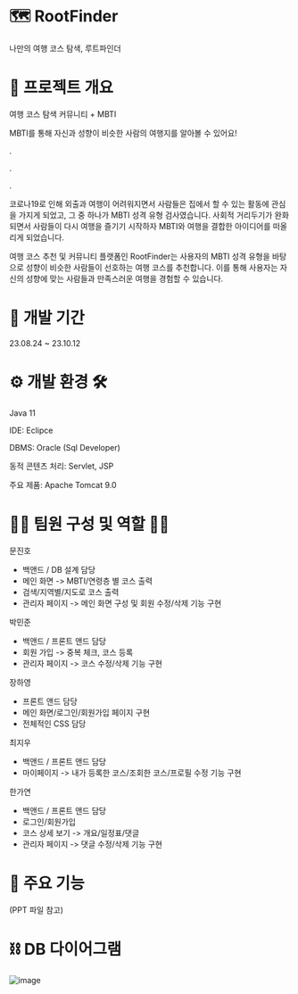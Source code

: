 # 🗺️ RootFinder 
나만의 여행 코스 탐색, 루트파인더

# 📖 프로젝트 개요
여행 코스 탐색 커뮤니티 + MBTI


MBTI를 통해 자신과 성향이 비슷한 사람의 여행지를 알아볼 수 있어요!


.


.


.

코로나19로 인해 외출과 여행이 어려워지면서 사람들은 집에서 할 수 있는 활동에 관심을 가지게 되었고, 그 중 하나가 MBTI 성격 유형 검사였습니다. 
사회적 거리두기가 완화되면서 사람들이 다시 여행을 즐기기 시작하자 MBTI와 여행을 결합한 아이디어를 떠올리게 되었습니다.


여행 코스 추천 및 커뮤니티 플랫폼인 RootFinder는 사용자의 MBTI 성격 유형을 바탕으로
성향이 비슷한 사람들이 선호하는 여행 코스를 추천합니다. 
이를 통해 사용자는 자신의 성향에 맞는 사람들과 만족스러운 여행을 경험할 수 있습니다.


# 📆 개발 기간
23.08.24 ~ 23.10.12

# ⚙️ 개발 환경 🛠️
Java 11


IDE: Eclipce


DBMS: Oracle (Sql Developer)


동적 콘텐츠 처리: Servlet, JSP


주요 제품: Apache Tomcat 9.0


# 👩‍💻 팀원 구성 및 역할 👨‍💻
문진호
- 백앤드 / DB 설계 담당
- 메인 화면 -> MBTI/연령층 별 코스 출력
- 검색/지역별/지도로 코스 출력
- 관리자 페이지 -> 메인 화면 구성 및 회원 수정/삭제 기능 구현

박민준
- 백앤드 / 프론트 앤드 담당
- 회원 가입 -> 중복 체크, 코스 등록
- 관리자 페이지 -> 코스 수정/삭제 기능 구현

장하영
- 프론트 앤드 담당
- 메인 화면/로그인/회원가입 페이지 구현
- 전체적인 CSS 담당

최지우
- 백앤드 / 프론트 앤드 담당
- 마이페이지 -> 내가 등록한 코스/조회한 코스/프로필 수정 기능 구현

한가연
- 백앤드 / 프론트 앤드 담당
- 로그인/회원가입
- 코스 상세 보기 -> 개요/일정표/댓글
- 관리자 페이지 -> 댓글 수정/삭제 기능 구현

# 📌 주요 기능
(PPT 파일 참고)


# ⛓ DB 다이어그램
![image](https://github.com/user-attachments/assets/70b748f5-106d-4155-bb3a-08a3997c0888)

